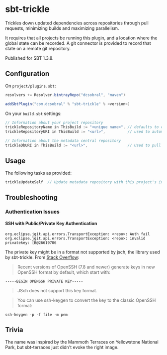 # sbt-trickle

Trickles down updated dependencies across repositories through pull requests,
minimizing builds and maximizing parallelism.

It requires that all projects be running this plugin, and a location where the
global state can be recorded. A git connector is provided to record that state
on a remote git repository.

Published for SBT 1.3.8.

## Configuration

On `project/plugins.sbt`:

```sbt
resolvers += Resolver.bintrayRepo("dcsobral", "maven")

addSbtPlugin("com.dcsobral" % "sbt-trickle" % <version>)
```

On your `build.sbt` settings:

```sbt
// Information about your project repository
trickleRepositoryName in ThisBuild := "<unique name>", // defaults to current directory
trickleRepositoryURI in ThisBuild := "<url>",          // used to automatically submit PRs

// Information about the metadata central repository
trickleDbURI in ThisBuild := "<url>",                  // Used to pull and push dependency information
```

## Usage

The following tasks as provided:

```sbt
trickleUpdateSelf  // Update metadata repository with this project's information
```

## Troubleshooting

### Authentication Issues

#### SSH with Public/Private Key Authentication

```
org.eclipse.jgit.api.errors.TransportException: <repo>: Auth fail
org.eclipse.jgit.api.errors.TransportException: <repo>: invalid privatekey: [B@26619706
```

The private key might be in a format not supported by jsch, the library used by sbt-trickle. From
[Stack Overflow](https://stackoverflow.com/a/55740276/53013):

> Recent versions of OpenSSH (7.8 and newer) generate keys in new OpenSSH format by default,
> which start with:

```
-----BEGIN OPENSSH PRIVATE KEY-----
```

> JSch does not support this key format.

> You can use ssh-keygen to convert the key to the classic OpenSSH format:

```
ssh-keygen -p -f file -m pem
```

## Trivia

The name was inspired by the Mammoth Terraces on Yellowstone National Park, but
sbt-terraces just didn't evoke the right image.

